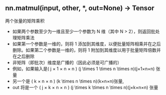
## nn.matmul(input, other, *, out=None) -> Tensor

两个张量的矩阵乘积

* 如果两个参数至少为一维且至少一个参数为 N 维（其中 N > 2），则返回批处理矩阵乘法
* 如果第一个参数是一维的，则将 1 添加到其维度，以便批量矩阵相乘并在之后删除。如果第二个参数是一维的，则将 1 附加到其维度以用于批量矩阵倍数并在之后删除
* 非矩阵（即批次）维度是广播的（因此必须是可广播的）
* 例如，如果输入是( j × 1 × n × n ) (j \times 1 \times n \times n)(j×1×n×n) 张量
* 另一个是 ( k × n × n ) (k \times n \times n)(k×n×n)张量,
* out 将是一个 ( j × k × n × n ) (j \times k \times n \times n)(j×k×n×n) 张量
